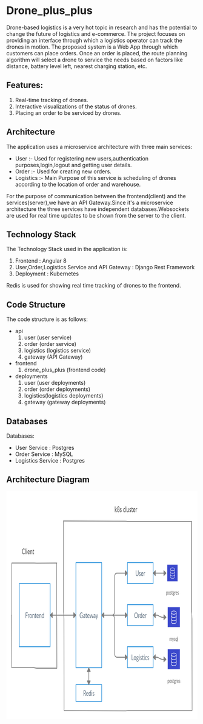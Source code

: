 # Drone_plus_plus

Drone-based logistics is a very hot topic in research and has the potential to change the future of logistics and e-commerce. The project focuses on providing an interface through which a logistics operator can track the drones in motion. The proposed system is a Web App through which customers can place orders. Once an order is placed, the route planning algorithm will select a drone to service the needs based on factors like distance, battery level left, nearest charging station, etc.

## Features:
1. Real-time tracking of drones.
2. Interactive visualizations of the status of drones.
3. Placing an order to be serviced by drones.

## Architecture
The application uses a microservice architecture with three main services:
* User :- Used for registering new users,authentication purposes,login,logout and getting user details.
* Order :- Used for creating new orders.
* Logistics :- Main Purpose of this service is scheduling of drones according to the location of order and warehouse.

For the purpose of communication between the frontend(client) and the services(server),we have an API Gateway.Since it's a microservice architecture the three services have independent databases.Websockets are used for real time updates to be shown from the server to the client.

## Technology Stack
The Technology Stack used in the application is:
1. Frontend : Angular 8
2. User,Order,Logistics Service and API Gateway : Django Rest Framework
3. Deployment : Kubernetes

Redis is used for showing real time tracking of drones to the frontend.

## Code Structure
The code structure is as follows:
* api
  1. user (user service)
  2. order (order service)
  3. logistics (logistics service)
  4. gateway (API Gateway)
* frontend
    1. drone_plus_plus (frontend code)
* deployments
    1. user (user deployments)
    2. order (order deployments)
    3. logistics(logistics deployments)
    4. gateway (gateway deployments)
  
## Databases
Databases:
* User Service : Postgres
* Order Service : MySQL
* Logistics Service : Postgres
 
## Architecture Diagram
<img src = "https://github.com/dev1911/drone_plus_plus/blob/documentation/docs/architecture-diag.jpg" height="600" width="800">
